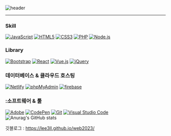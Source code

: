 ![header](https://capsule-render.vercel.app/api?type=waving&color=timeGradient&text=Welcome%20to%20eunji's%20GitHub%20👋&animation=twinkling&fontSize=35&fontAlignY=40&fontAlign=70&height=250)
<br>
<hr>

<!--
**lee3ll/lee3ll** is a ✨ _special_ ✨ repository because its `README.md` (this file) appears on your GitHub profile.


Here are some ideas to get you started:

- 🔭 I’m currently working on ...
- 🌱 I’m currently learning ...
- 👯 I’m looking to collaborate on ...
- 🤔 I’m looking for help with ...
- 💬 Ask me about ...
- 📫 How to reach me: ...
- 😄 Pronouns: ...
- ⚡ Fun fact: ...
-->


### Skill

<div>
  <a href="#"><img alt="JavaScript" src="https://img.shields.io/badge/JavaScript-F7DF1E?style=flat&logo=JavaScript&logoColor=white"></a>
  <a href="#"><img alt="HTML5" src="https://img.shields.io/badge/HTML5-E34F26?logo=HTML5&logoColor=white"></a>
  <a href="#"><img alt="CSS3" src="https://img.shields.io/badge/CSS3-1572B6?logo=CSS3&logoColor=white"></a>
<!--   <a href="#"><img alt="C" src="https://img.shields.io/badge/C-A8B9CC?logo=C&logoColor=white"></a> -->
<!--   <a href="#"><img alt="C++" src="https://custom-icon-badges.herokuapp.com/badge/C++-9C033A.svg?logo=cpp2&logoColor=white"></a> -->
  <a href="#"><img alt="PHP" src="https://img.shields.io/badge/PHP-777BB4?logo=PHP&logoColor=white"></a>
<!--   <a href="#"><img alt="Markdown" src="https://img.shields.io/badge/Markdown-000?logo=Markdown&logoColor=white"></a> -->
  <a href="#"><img alt="Node.js" src="https://img.shields.io/badge/Node.js-339933?logo=Node.js&logoColor=white"></a>
<!--   <a href="#"><img alt="TypeScript" src="https://img.shields.io/badge/TypeScript-3178C6?logo=TypeScript&logoColor=white"></a> -->
</div>

### Library

<div>
  <a href="#"><img alt="Bootstrap" src="https://img.shields.io/badge/Bootstrap-7952B3?logo=Bootstrap&logoColor=white"></a>
  <a href="#"><img alt="React" src="https://img.shields.io/badge/React-61DAFB?logo=React&logoColor=white"></a>
  <a href="#"><img alt="Vue.js" src="https://img.shields.io/badge/Vue.js-4FC08D?logo=Vue.js&logoColor=white"></a>
  <a href="#"><img alt="jQuery" src="https://img.shields.io/badge/jQuery-0769AD?logo=jQuery&logoColor=white"></a>
</div>

### 데이터베이스 & 클라우드 호스팅

<div>
  <a href="#"><img alt="Netlify" src="https://img.shields.io/badge/Netlify-00C7B7?logo=Netlify&logoColor=white"></a>
  <a href="#"><img alt="phpMyAdmin" src="https://img.shields.io/badge/phpMyAdmin-6C78AF?logo=phpMyAdmin&logoColor=white"></a>
  <a href="#"><img alt="firebase" src="https://img.shields.io/badge/firebase-FFCA28?style=for-the-badge&logo=firebase&logoColor=white"></a>
  
</div>

### :소프트웨어 & 툴

<div>
  <a href="#"><img alt="Adobe" src="https://img.shields.io/badge/Adobe-FF0000?logo=Adobe&logoColor=white"></a>
  <a href="#"><img alt="CodePen" src="https://img.shields.io/badge/CodePen-000?logo=CodePen&logoColor=white"></a>
  <a href="#"><img alt="Git" src="https://img.shields.io/badge/Git-F05032?logo=Git&logoColor=white"></a>
<!--   <a href="#"><img alt="Postman" src="https://img.shields.io/badge/Postman-FF6C37?logo=Postman&logoColor=white"></a> -->
  <a href="#"><img alt="Visual Studio Code" src="https://img.shields.io/badge/Visual Studio Code-007ACC?logo=Visual Studio Code&logoColor=white"></a>
</div>

<img src="https://camo.githubusercontent.com/240cac15ac2d7074e4ddce03f62850a583b8b4cc08367a8f80154d2ff6daf261/68747470733a2f2f6769746875622d726561646d652d73746174732e76657263656c2e6170702f6170693f757365726e616d653d646c676e7372623232372673686f775f69636f6e733d74727565267468656d653d7261646963616c" alt="Anurag's GitHub stats" data-canonical-src="https://github-readme-stats.vercel.app/api?username=lee3ll&amp;show_icons=true&amp;theme=radical" style="max-width: 100%;">


깃블로그 : https://lee3ll.github.io/web2023/









